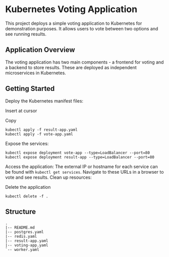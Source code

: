 # Kubernetes Voting Application

This project deploys a simple voting application to Kubernetes for demonstration purposes. It allows users to vote between two options and see running results.

## Application Overview
The voting application has two main components - a frontend for voting and a backend to store results. These are deployed as independent microservices in Kubernetes.

## Getting Started
Deploy the Kubernetes manifest files:

Insert at cursor

Copy
```
kubectl apply -f result-app.yaml
kubectl apply -f vote-app.yaml
```
Expose the services:

```
kubectl expose deployment vote-app --type=LoadBalancer --port=80
kubectl expose deployment result-app --type=LoadBalancer --port=80
```

Access the application: The external IP or hostname for each service can be found with `kubectl get services`. Navigate to these URLs in a browser to vote and see results.
Clean up resources:

Delete the application
```
kubectl delete -f .
```
## Structure
```
.
|-- README.md
|-- postgres.yaml
|-- redis.yaml
|-- result-app.yaml
|-- voting-app.yaml
`-- worker.yaml
```